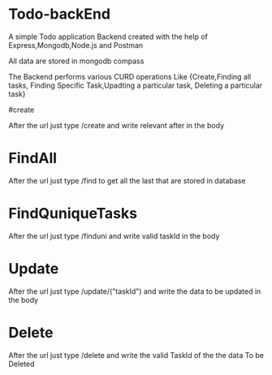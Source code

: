 # Todo-backEnd

A simple Todo application Backend created with the help of Express,Mongodb,Node.js and Postman

All data are stored in mongodb compass

The Backend performs various CURD operations Like {Create,Finding all tasks, Finding Specific Task,Upadting a particular task, Deleting a particular task}

#create

After the url just type /create and write relevant after in the body


# FindAll

After the url just type /find to get all the last that are stored in database

# FindQuniqueTasks

After the url just type /finduni and write valid taskId in the body

# Update

After the url just type /update/("taskId") and write the data to be updated in the body

# Delete

After the url just type /delete and write the valid TaskId of the the data To be Deleted
